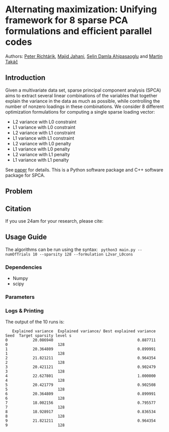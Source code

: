 # Alternating maximization: Unifying framework for 8 sparse PCA formulations and efficient parallel codes

Authors: [Peter Richtárik](https://richtarik.org/), [Majid Jahani](http://coral.ise.lehigh.edu/maj316/), [Selin Damla Ahipasaoglu](https://esd.sutd.edu.sg/people/faculty/selin-damla-ahipasaoglu) and [Martin Takáč](http://mtakac.com/)


## Introduction
Given a multivariate data set, sparse principal component analysis (SPCA) aims to extract several linear combinations of the variables that together explain the variance in the data as much as possible, while controlling the number of nonzero loadings in these combinations. We consider 8 different optimization formulations for computing a single sparse loading vector:
- L2 variance with L0 constraint  
- L1 variance with L0 constraint
- L2 variance with L1 constraint
- L1 variance with L1 constraint
- L2 variance with L0 penalty
- L1 variance with L0 penalty
- L2 variance with L1 penalty
- L1 variance with L1 penalty

See [paper](https://arxiv.org/pdf/1212.4137.pdf) for details.
This is a Python software package and C++  software package for SPCA.


## Problem


## Citation
If you use 24am for your research, please cite:



## Usage Guide
The algorithms can be run using the syntax: ``` python3 main.py --numOfTrials 10 --sparsity 128 --formulation L2var_L0cons```


### Dependencies
* Numpy
* scipy

### Parameters



### Logs & Printing


The output of the 10 runs is:
```
   Explained variance  Explained variance/ Best explained variance  Seed  Target sparsity level s
0           20.086940                                     0.887711     0                      128
1           20.364809                                     0.899991     1                      128
2           21.821211                                     0.964354     2                      128
3           20.421121                                     0.902479     3                      128
4           22.627801                                     1.000000     4                      128
5           20.421779                                     0.902508     5                      128
6           20.364809                                     0.899991     6                      128
7           18.002156                                     0.795577     7                      128
8           18.928917                                     0.836534     8                      128
9           21.821211                                     0.964354     9                      128
```
 
